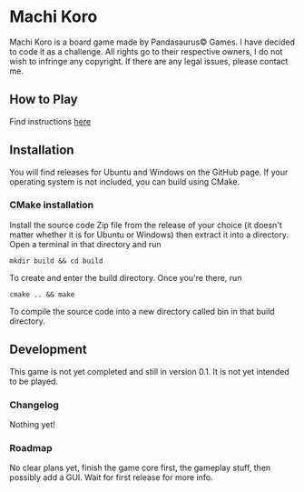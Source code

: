 # Machi Koro

 Machi Koro is a board game made by Pandasaurus© Games. I have decided to code it as a challenge. All rights go to their respective owners, I do not wish to infringe any copyright. If there are any legal issues, please contact me.

## How to Play

Find instructions [here](https://www.dropbox.com/s/ehpxe4aa6n0ee98/P_MK_Rulebook_7418%20%281%29.pdf?dl=0)

## Installation

You will find releases for Ubuntu and Windows on the GitHub page. If your operating system is not included, you can build using CMake.

### CMake installation

Install the source code Zip file from the release of your choice (it doesn't matter whether it is for Ubuntu or Windows) then extract it into a directory. Open a terminal in that directory and run
```
mkdir build && cd build
```
To create and enter the build directory. Once you're there, run
```
cmake .. && make
```
To compile the source code into a new directory called bin in that build directory.

## Development

This game is not yet completed and still in version 0.1. It is not yet intended to be played.

### Changelog

Nothing yet!

### Roadmap

No clear plans yet, finish the game core first, the gameplay stuff, then possibly add a GUI. Wait for first release for more info.
